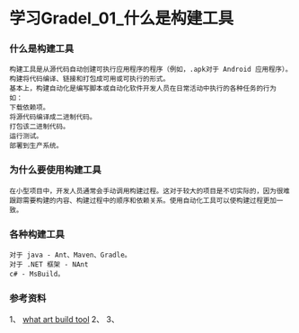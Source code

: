 # 学习Gradel_01_什么是构建工具

### 什么是构建工具

```
构建工具是从源代码自动创建可执行应用程序的程序（例如，.apk对于 Android 应用程序）。构建将代码编译、链接和打包成可用或可执行的形式。
基本上，构建自动化是编写脚本或自动化软件开发人员在日常活动中执行的各种任务的行为
如：
下载依赖项。
将源代码编译成二进制代码。
打包该二进制代码。
运行测试。
部署到生产系统。

```
### 为什么要使用构建工具
```
在小型项目中，开发人员通常会手动调用构建过程。这对于较大的项目是不切实际的，因为很难跟踪需要构建的内容、构建过程中的顺序和依赖关系。使用自动化工具可以使构建过程更加一致。
```
### 各种构建工具

```
对于 java - Ant、Maven、Gradle。
对于 .NET 框架 - NAnt
c# - MsBuild。
```





### 参考资料
1、 [what art build tool](https://stackoverflow.com/questions/7249871/what-is-a-build-tool)
2、[](https://en.wikipedia.org/wiki/Build_automation)
3、[](https://en.wikipedia.org/wiki/List_of_build_automation_software)
<!--more-->

